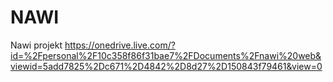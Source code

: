 # NAWI
Nawi projekt
https://onedrive.live.com/?id=%2Fpersonal%2F10c358f86f31bae7%2FDocuments%2Fnawi%20web&viewid=5add7825%2Dc671%2D4842%2D8d27%2D150843f79461&view=0
